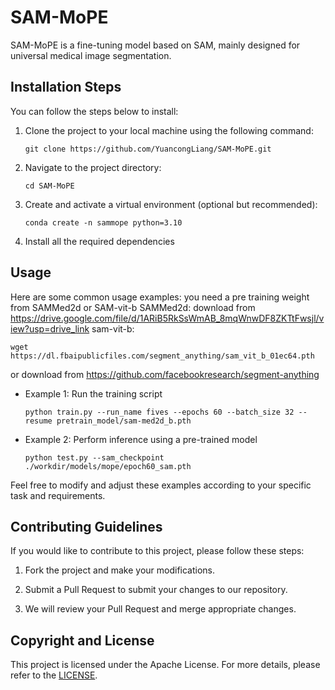 # $\text{SAM-MoPE}$

$\text{SAM-MoPE}$ is a fine-tuning model based on SAM, mainly designed for universal medical image segmentation.

## Installation Steps

You can follow the steps below to install:

1. Clone the project to your local machine using the following command:
   ```
   git clone https://github.com/YuancongLiang/SAM-MoPE.git
   ```

2. Navigate to the project directory:
   ```
   cd SAM-MoPE
   ```

3. Create and activate a virtual environment (optional but recommended):
   ```
   conda create -n sammope python=3.10
   ```
4. Install all the required dependencies
## Usage

Here are some common usage examples:
you need a pre training weight from SAMMed2d or SAM-vit-b
SAMMed2d:
download from https://drive.google.com/file/d/1ARiB5RkSsWmAB_8mqWnwDF8ZKTtFwsjl/view?usp=drive_link
sam-vit-b:
```
wget https://dl.fbaipublicfiles.com/segment_anything/sam_vit_b_01ec64.pth
```
or download from https://github.com/facebookresearch/segment-anything

- Example 1: Run the training script
  ```
  python train.py --run_name fives --epochs 60 --batch_size 32 --resume pretrain_model/sam-med2d_b.pth
  ```

- Example 2: Perform inference using a pre-trained model
  ```
  python test.py --sam_checkpoint ./workdir/models/mope/epoch60_sam.pth
  ```

Feel free to modify and adjust these examples according to your specific task and requirements.

## Contributing Guidelines

If you would like to contribute to this project, please follow these steps:

1. Fork the project and make your modifications.

2. Submit a Pull Request to submit your changes to our repository.

3. We will review your Pull Request and merge appropriate changes.

## Copyright and License

This project is licensed under the Apache License. For more details, please refer to the [LICENSE](LICENSE).
